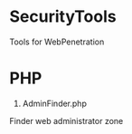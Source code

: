 SecurityTools
=============

Tools for WebPenetration

PHP
=============

1. AdminFinder.php

Finder web administrator zone

